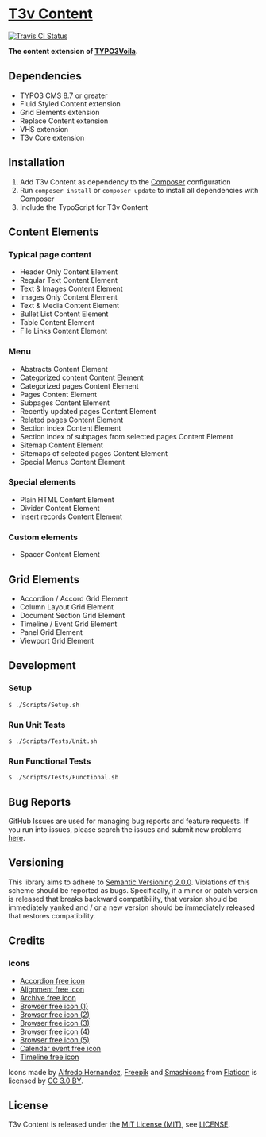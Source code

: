 [T3v Content]
=============

[![Travis CI Status][Travis CI Status]][Travis CI]

**The content extension of [TYPO3Voila].**

Dependencies
------------

* TYPO3 CMS 8.7 or greater
* Fluid Styled Content extension
* Grid Elements extension
* Replace Content extension
* VHS extension
* T3v Core extension

Installation
------------

1. Add T3v Content as dependency to the [Composer] configuration
2. Run `composer install` or `composer update` to install all dependencies with Composer
3. Include the TypoScript for T3v Content

Content Elements
----------------

### Typical page content

* Header Only Content Element
* Regular Text Content Element
* Text & Images Content Element
* Images Only Content Element
* Text & Media Content Element
* Bullet List Content Element
* Table Content Element
* File Links Content Element

### Menu

* Abstracts Content Element
* Categorized content Content Element
* Categorized pages Content Element
* Pages Content Element
* Subpages Content Element
* Recently updated pages Content Element
* Related pages Content Element
* Section index Content Element
* Section index of subpages from selected pages Content Element
* Sitemap Content Element
* Sitemaps of selected pages Content Element
* Special Menus Content Element

### Special elements

* Plain HTML Content Element
* Divider Content Element
* Insert records Content Element

### Custom elements

* Spacer Content Element

Grid Elements
-------------

* Accordion / Accord Grid Element
* Column Layout Grid Element
* Document Section Grid Element
* Timeline / Event Grid Element
* Panel Grid Element
* Viewport Grid Element

Development
-----------

### Setup

```
$ ./Scripts/Setup.sh
```

### Run Unit Tests

```
$ ./Scripts/Tests/Unit.sh
```

### Run Functional Tests

```
$ ./Scripts/Tests/Functional.sh
```

Bug Reports
-----------

GitHub Issues are used for managing bug reports and feature requests. If you run into issues, please search the issues
and submit new problems [here].

Versioning
----------

This library aims to adhere to [Semantic Versioning 2.0.0]. Violations of this scheme should be reported as bugs.
Specifically, if a minor or patch version is released that breaks backward compatibility, that version should be
immediately yanked and / or a new version should be immediately released that restores compatibility.

Credits
-------

### Icons

* [Accordion free icon]
* [Alignment free icon]
* [Archive free icon]
* [Browser free icon (1)]
* [Browser free icon (2)]
* [Browser free icon (3)]
* [Browser free icon (4)]
* [Browser free icon (5)]
* [Calendar event free icon]
* [Timeline free icon]

Icons made by [Alfredo Hernandez], [Freepik] and [Smashicons] from [Flaticon] is licensed by [CC 3.0 BY].

License
-------

T3v Content is released under the [MIT License (MIT)], see [LICENSE].

[Acceptance testing TYPO3]: https://wiki.typo3.org/Acceptance_testing "Acceptance testing TYPO3"
[Accordion free icon]: https://www.flaticon.com/free-icon/accordion_140208 "Accordion free icon"
[Alfredo Hernandez]: https://www.flaticon.com/authors/alfredo-hernandez "Alfredo Hernandez"
[Alignment free icon]: https://www.flaticon.com/free-icon/alignment_140879 "Alignment free icon"
[Archive free icon]: https://www.flaticon.com/free-icon/archive_149014 "Archive free icon"
[Automated testing TYPO3]: https://wiki.typo3.org/Automated_testing "Automated testing TYPO3"
[Browser free icon (1)]: https://www.flaticon.com/free-icon/browser_140840 "Browser free icon"
[Browser free icon (2)]: https://www.flaticon.com/free-icon/browser_140796 "Browser free icon"
[Browser free icon (3)]: https://www.flaticon.com/free-icon/browser_140797 "Browser free icon"
[Browser free icon (4)]: https://www.flaticon.com/free-icon/browser_140795 "Browser free icon"
[Browser free icon (5)]: https://www.flaticon.com/free-icon/browser_140844 "Browser free icon"
[Calendar event free icon]: https://www.flaticon.com/free-icon/calendar-event_395828 "Calendar event free icon"
[CC 3.0 BY]: http://creativecommons.org/licenses/by/3.0/ "Creative Commons BY 3.0"
[Composer]: https://getcomposer.org "Dependency Manager for PHP"
[Flaticon]: https://www.flaticon.com "Flaticon"
[Freepik]: https://www.flaticon.com/authors/freepik "Freepik"
[Functional testing TYPO3]: https://wiki.typo3.org/Functional_testing "Functional testing TYPO3"
[here]: https://github.com/t3v/t3v_content/issues "GitHub Issue Tracker"
[LICENSE]: https://raw.githubusercontent.com/t3v/t3v_content/master/LICENSE "License"
[MIT License (MIT)]: http://opensource.org/licenses/MIT "The MIT License (MIT)"
[Semantic Versioning 2.0.0]: http://semver.org "Semantic Versioning 2.0.0"
[Smashicons]: https://www.flaticon.com/authors/smashicons "Smashicons"
[T3v Content]: https://t3v.github.io/t3v_content/ "The content extension of TYPO3Voila."
[Timeline free icon]: https://www.flaticon.com/free-icon/timeline_292332 "Timeline free icon"
[Travis CI]: https://travis-ci.org/t3v/t3v_content "T3v Content at Travis CI"
[Travis CI Status]: https://img.shields.io/travis/t3v/t3v_content.svg?style=flat "Travis CI Status"
[TYPO3voila]: https://github.com/t3v "“UH LÁLÁ, TYPO3!”"
[Unit Testing TYPO3]: https://wiki.typo3.org/Unit_Testing_TYPO3 "Unit testing TYPO3"